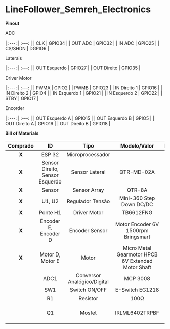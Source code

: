 # LineFollower_Semreh_Electronics

**Pinout**

ADC

| :---: | :---: |
| CLK | GPIO34 |
| OUT ADC | GPIO32 |
| IN ADC | GPIO25 |
| CS/SHDN | DGPIO6 |

Laterais

| :---: | :---: |
| OUT Esquerdo | GPIO27 |
| OUT Direito | GPIO35 |

Driver Motor

| :---: | :---: |
| PWMA | GPIO2 |
| PWMB | GPIO23 |
| IN Direito 1 | GPIO16 |
| IN Direito 2 | GPIO4 |
| IN Esquerdo 1 | GPIO21 |
| IN Esquerdo 2 | GPIO22 |
| STBY | GPIO17 |

Encorder

| :---: | :---: |
| OUT Esquerdo A | GPIO15 |
| OUT Esquerdo B | GPIO5 |
| OUT Direito A | GPIO19 |
| OUT Direito B | GPIO18 |


**Bill of Materials**

| Comprado  | ID | Tipo | Modelo/Valor | Package | Quantidade |
| :---: | :---: | :---: | :---: | :---: | :---: |
| **X** | ESP 32 | Microprocessador |  |  | 1 |
| **X** | Sensor Direito, Sensor Esquerdo | Sensor Lateral | QTR-MD-02A |  | 2 |
| **X** | Sensor | Sensor Array | QTR-8A |  | 1 | 
| **X** | U1, U2 | Regulador Tensão | Mini-360 Step Down DC/DC |  | 2 |
| **X** | Ponte H1 | Driver Motor | TB6612FNG |  | 1 |
| **X** | Encoder E, Encoder D | Encoder Sensor | Motor Encoder 6V 1500rpm Bringsmart |  | 2 |
| **X** | Motor D, Motor E | Motor | Micro Metal Gearmotor HPCB 6V Extended Motor Shaft |  | 2 |
|  | ADC1 | Conversor Analógico/Digital | MCP 3008 |  | 1 |
|  | SW1 | Switch ON/OFF | E-Switch EG1218 |  | 1 |
|  | R1 | Resistor | 100Ω | R2010 | 1 |
|  | Q1 | Mosfet | IRLML6402TRPBF | Micro3™ (SOT-23) | 1 |
